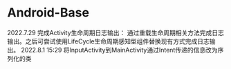 # Android-Base
2022.7.29 完成Activity生命周期日志输出： 通过重载生命周期相关方法完成日志输出。之后可尝试使用LifeCycle生命周期感知型组件替换现有方式完成日志输出。
2022.8.1 15:29 将InputActivity到MainActivity通过Intent传递的信息改为序列化的类
